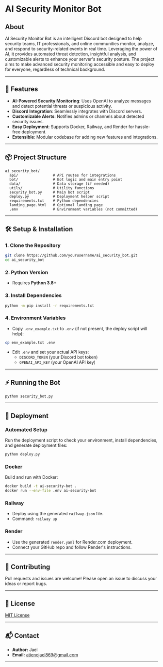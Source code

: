 # AI Security Monitor Bot

## About
AI Security Monitor Bot is an intelligent Discord bot designed to help security teams, IT professionals, and online communities monitor, analyze, and respond to security-related events in real time. Leveraging the power of AI, it provides automated threat detection, insightful analysis, and customizable alerts to enhance your server's security posture. The project aims to make advanced security monitoring accessible and easy to deploy for everyone, regardless of technical background.

---

## 🚀 Features
- **AI-Powered Security Monitoring**: Uses OpenAI to analyze messages and detect potential threats or suspicious activity.
- **Discord Integration**: Seamlessly integrates with Discord servers.
- **Customizable Alerts**: Notifies admins or channels about detected security issues.
- **Easy Deployment**: Supports Docker, Railway, and Render for hassle-free deployment.
- **Extensible**: Modular codebase for adding new features and integrations.

---

## 📦 Project Structure
```
ai_security_bot/
  api/                # API routes for integrations
  bot/                # Bot logic and main entry point
  data/               # Data storage (if needed)
  utils/              # Utility functions
  security_bot.py     # Main bot script
  deploy.py           # Deployment helper script
  requirements.txt    # Python dependencies
  landing_page.html   # Optional landing page
  .env                # Environment variables (not committed)
```

---

## 🛠️ Setup & Installation

### 1. Clone the Repository
```bash
git clone https://github.com/yourusername/ai_security_bot.git
cd ai_security_bot
```

### 2. Python Version
- Requires **Python 3.8+**

### 3. Install Dependencies
```bash
python -m pip install -r requirements.txt
```

### 4. Environment Variables
- Copy `.env_example.txt` to `.env` (if not present, the deploy script will help):
```bash
cp env_example.txt .env
```
- Edit `.env` and set your actual API keys:
  - `DISCORD_TOKEN` (your Discord bot token)
  - `OPENAI_API_KEY` (your OpenAI API key)

---

## ⚡ Running the Bot

```bash
python security_bot.py
```

---

## 🚀 Deployment

### Automated Setup
Run the deployment script to check your environment, install dependencies, and generate deployment files:
```bash
python deploy.py
```

### Docker
Build and run with Docker:
```bash
docker build -t ai-security-bot .
docker run --env-file .env ai-security-bot
```

### Railway
- Deploy using the generated `railway.json` file.
- Command: `railway up`

### Render
- Use the generated `render.yaml` for Render.com deployment.
- Connect your GitHub repo and follow Render's instructions.

---

## 🤝 Contributing
Pull requests and issues are welcome! Please open an issue to discuss your ideas or report bugs.

---

## 📄 License
[MIT License](LICENSE)

---

## 📬 Contact
- **Author:** Jael
- **Email:** atienojael869@gmail.com

--- 